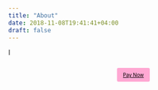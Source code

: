 ```yaml
---
title: "About"
date: 2018-11-08T19:41:41+04:00
draft: false
---
```


I

<br>
<center> <a href="https://www.paypal.me/towasim" target="_blank" style="background: #FFA8D3; color: #000000; padding: 8px 12px; font-size: 10px; border-radius: 3px;"> Pay Now </a> </center>
